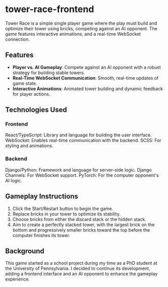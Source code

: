 # tower-race-frontend

Tower Race is a simple single player game where the play must build and optimize their tower using bricks, competing against an AI opponent. The game features interactive animations, and a real-time WebSocket connection.

## Features

- **Player vs. AI Gameplay**: Compete against an AI opponent with a robust strategy for building stable towers.
- **Real-Time WebSocket Communication**: Smooth, real-time updates of game state.
- **Interactive Animations**: Animated tower building and dynamic feedback for player actions.

## Technologies Used

### Frontend
React/TypeScript: Library and language for building the user interface.
WebSocket: Enables real-time communication with the backend.
SCSS: For styling and animations.


### Backend

Django/Python: Framework and language for server-side logic.
Django Channels: For WebSocket support.
PyTorch: For the computer opponent's AI logic.

## Gameplay Instructions

1. Click the Start/Restart button to begin the game.
2. Replace bricks in your tower to optimize its stability.
3. Choose bricks from either the discard stack or the hidden stack.
4. Aim to create a perfectly stacked tower, with the largest brick on the bottom and progressively smaller bricks toward the top before the computer finishes its tower.

## Background
This game started as a school project during my time as a PhD student at the University of Pennsylvania. I decided to continue its development, adding a frontend interface and an AI opponent to enhance the gameplay experience.

